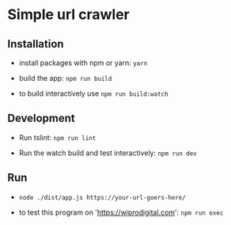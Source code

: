 # Simple url crawler

## Installation

* install packages with npm or yarn:
``yarn``

* build the app:
``npm run build``

* to build interactively use
``npm run build:watch``

## Development

* Run tslint:
``npm run lint``

* Run the watch build and test interactively:
``npm run dev``

## Run
* ``node ./dist/app.js https://your-url-goers-here/``

* to test this program on 'https://wiprodigital.com':
``npm run exec``